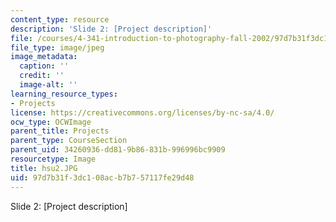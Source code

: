 ```yaml
---
content_type: resource
description: 'Slide 2: [Project description]'
file: /courses/4-341-introduction-to-photography-fall-2002/97d7b31f3dc108acb7b757117fe29d48_hsu2.JPG
file_type: image/jpeg
image_metadata:
  caption: ''
  credit: ''
  image-alt: ''
learning_resource_types:
- Projects
license: https://creativecommons.org/licenses/by-nc-sa/4.0/
ocw_type: OCWImage
parent_title: Projects
parent_type: CourseSection
parent_uid: 34260936-dd81-9b86-831b-996996bc9909
resourcetype: Image
title: hsu2.JPG
uid: 97d7b31f-3dc1-08ac-b7b7-57117fe29d48
---
```

Slide 2: [Project description]
